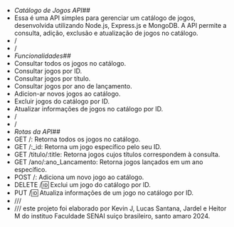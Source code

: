 - *Catálogo de Jogos API##*
- Essa é uma API simples para gerenciar um catálogo de jogos, desenvolvida utilizando Node.js, Express.js e MongoDB. A API permite a consulta, adição, exclusão e atualização de jogos no catálogo.
- /
- /
- *Funcionalidades##*
- Consultar todos os jogos no catálogo.
- Consultar jogos por ID.
- Consultar jogos por título.
- Consultar jogos por ano de lançamento.
- Adicion-ar novos jogos ao catálogo.
- Excluir jogos do catálogo por ID.
- Atualizar informações de jogos no catálogo por ID.
- /
- /
- *Rotas da API##*
- GET /: Retorna todos os jogos no catálogo.
- GET /:_id: Retorna um jogo específico pelo seu ID.
- GET /titulo/:title: Retorna jogos cujos títulos correspondem à consulta.
- GET /ano/:ano_Lancamento: Retorna jogos lançados em um ano específico.
- POST /: Adiciona um novo jogo ao catálogo.
- DELETE /:id: Exclui um jogo do catálogo por ID.
- PUT /:id: Atualiza informações de um jogo no catálogo por ID.
- ///
- ///
este projeto foi elaborado por Kevin J, Lucas Santana, Jardel e Heitor M do instituo Faculdade SENAI suiço brasileiro, santo amaro 2024.
